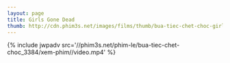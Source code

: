 ```yaml
---
layout: page
title: Girls Gone Dead
thumb: http://cdn.phim3s.net/images/films/thumb/bua-tiec-chet-choc-girls-gone-dead-2012.jpg
---
```

{% include jwpadv src='//phim3s.net/phim-le/bua-tiec-chet-choc_3384/xem-phim//video.mp4' %}